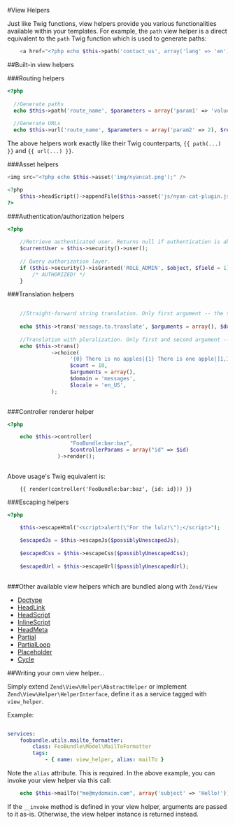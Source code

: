 #View Helpers

Just like Twig functions, view helpers provide you various functionalities available within your templates. For example, the `path` view helper is a direct equivalent to the `path` Twig function which is used to generate paths:

```php
    <a href="<?php echo $this->path('contact_us', array('lang' => 'en')) ?>">Contact Us</a>
```

##Built-in view helpers

###Routing helpers

```php
<?php
  
  //Generate paths
  echo $this->path('route_name', $parameters = array('param1' => 'value1'), $relative = false);
  
  //Generate URLs
  echo $this->url('route_name', $parameters = array('param2' => 2), $relative = false);

```

The above helpers work exactly like their Twig counterparts, `{{ path(...) }}` and `{{ url(...) }}`.

###Asset helpers

```php
<img src="<?php echo $this->asset('img/nyancat.png');" />

<?php
    $this->headScript()->appendFile($this->asset('js/nyan-cat-plugin.js'));
?>
```

###Authentication/authorization helpers

```php
<?php
    
    //Retrieve authenticated user. Returns null if authentication is absent in security context.
    $currentUser = $this->security()->user();
    
    // Query authorization layer.
    if ($this->security()->isGranted('ROLE_ADMIN', $object, $field = 1)) {
        /* AUTHORIZED! */
    }
```

###Translation helpers
```php
    
    //Straight-forward string translation. Only first argument -- the string key -- is required.
    
    echo $this->trans('message.to.translate', $arguments = array(), $domain = 'FooBundle', $locale = 'fr_FR');
    
    //Translation with pluralization. Only first and second argument -- the string key and count -- are required.
    echo $this->trans()
              ->choice(
                    '{0} There is no apples|{1} There is one apple|]1,Inf[ There are %count% apples',
                    $count = 10,
                    $arguments = array(),
                    $domain = 'messages',
                    $locale = 'en_US',
              );
    
```

###Controller renderer helper

```php
<?php

    echo $this->controller(
                    "FooBundle:bar:baz",
                    $controllerParams = array("id" => $id)
                )->render();
    
```

Above usage's Twig equivalent is:

```twig
    {{ render(controller('FooBundle:bar:baz', {id: id})) }}
```

###Escaping helpers

```php
<?php

    $this->escapeHtml("<script>alert(\"For the lulz!\");</script>");
    
    $escapedJs = $this->escapeJs($possiblyUnescapedJs);
    
    $escapedCss = $this->escapeCss($possiblyUnescapedCss);
    
    $escapedUrl = $this->escapeUrl($possiblyUnescapedUrl);
    
```

###Other available view helpers which are bundled along with `Zend/View`

 - [Doctype](http://framework.zend.com/manual/2.0/en/modules/zend.view.helpers.doctype.html#zend-view-helpers-initial-doctype)
 - [HeadLink](http://framework.zend.com/manual/2.0/en/modules/zend.view.helpers.head-link.html#zend-view-helpers-initial-headlink)
 - [HeadScript](http://framework.zend.com/manual/2.0/en/modules/zend.view.helpers.head-script.html#zend-view-helpers-initial-headscript)
 - [InlineScript](http://framework.zend.com/manual/2.0/en/modules/zend.view.helpers.inline-script.html#zend-view-helpers-initial-inlinescript)
 - [HeadMeta](http://framework.zend.com/manual/2.0/en/modules/zend.view.helpers.head-meta.html#zend-view-helpers-initial-headmeta)
 - [Partial](http://framework.zend.com/manual/2.0/en/modules/zend.view.helpers.html#partial-helper)
 - [PartialLoop](http://framework.zend.com/manual/2.0/en/modules/zend.view.helpers.html#partial-helper)
 - [Placeholder](http://framework.zend.com/manual/2.0/en/modules/zend.view.helpers.placeholder.html)
 - [Cycle](http://framework.zend.com/manual/2.0/en/modules/zend.view.helpers.html#cycle-helper)

##Writing your own view helper...

Simply extend `Zend\View\Helper\AbstractHelper` or implement `Zend\View\Helper\HelperInterface`, define it as a service tagged with `view_helper`.

Example:

```yaml

services:
    foobundle.utils.mailto_formatter:
        class: FooBundle\Model\MailToFormatter
        tags:
            - { name: view_helper, alias: mailTo }

```

Note the `alias` attribute. This is required. In the above example, you can invoke your view helper via this call:

```php
    echo $this->mailTo("me@mydomain.com", array('subject' => 'Hello!'));
```

If the `__invoke` method is defined in your view helper, arguments are passed to it as-is. Otherwise, the view helper instance is returned instead.
